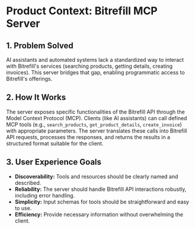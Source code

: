 # Product Context: Bitrefill MCP Server

## 1. Problem Solved

AI assistants and automated systems lack a standardized way to interact with Bitrefill's services (searching products, getting details, creating invoices). This server bridges that gap, enabling programmatic access to Bitrefill's offerings.

## 2. How It Works

The server exposes specific functionalities of the Bitrefill API through the Model Context Protocol (MCP). Clients (like AI assistants) can call defined MCP tools (e.g., `search_products`, `get_product_details`, `create_invoice`) with appropriate parameters. The server translates these calls into Bitrefill API requests, processes the responses, and returns the results in a structured format suitable for the client.

## 3. User Experience Goals

- **Discoverability:** Tools and resources should be clearly named and described.
- **Reliability:** The server should handle Bitrefill API interactions robustly, including error handling.
- **Simplicity:** Input schemas for tools should be straightforward and easy to use.
- **Efficiency:** Provide necessary information without overwhelming the client.
